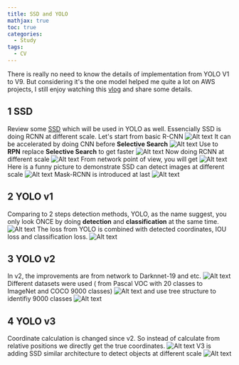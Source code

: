 ```yaml
---
title: SSD and YOLO
mathjax: true
toc: true
categories:
  - Study
tags:
  - CV
---
```


There is really no need to know the details of implementation from YOLO V1 to V9. But considering it's the one model helped me quite a lot on AWS projects, I still enjoy watching this [vlog](https://www.youtube.com/watch?v=H09aEXbHF9A) and share some details. 

## 1 SSD 
Review some [SSD](https://www.youtube.com/watch?v=MPqpn3kl-Po) which will be used in YOLO as well. 
Essencially SSD is doing RCNN at different scale. Let's start from basic R-CNN
![Alt text](/assets/images/2024/24-06-01-YOLO_files/rcnn.png) 
It can be accelerated by doing CNN before **Selective Search**
![Alt text](/assets/images/2024/24-06-01-YOLO_files/fastrcnn.png)
Use to **RPN** replace **Selective Search** to get faster
![Alt text](/assets/images/2024/24-06-01-YOLO_files/fasterrcnn.png)
Now doing RCNN at different scale
![Alt text](/assets/images/2024/24-06-01-YOLO_files/ssd.png)
From network point of view, you will get
![Alt text](/assets/images/2024/24-06-01-YOLO_files/ssdnetwork.png)
Here is a funny picture to demonstrate SSD can detect images at different scale
![Alt text](/assets/images/2024/24-06-01-YOLO_files/ssddection.png)
Mask-RCNN is introduced at last
![Alt text](/assets/images/2024/24-06-01-YOLO_files/maskrcnn.png)
## 2 YOLO v1
Comparing to 2 steps detection methods, YOLO, as the name suggest, you only look ONCE by doing **detection** and **classification** at the same time.
![Alt text](/assets/images/2024/24-06-01-YOLO_files/2steps.png)
The loss from YOLO is combined with detected coordinates, IOU loss and classification loss. 
![Alt text](/assets/images/2024/24-06-01-YOLO_files/yololoss.png)

## 3 YOLO v2
In v2, the improvements are from network to Darknnet-19 and etc.
![Alt text](/assets/images/2024/24-06-01-YOLO_files/v2improve.png)
Different datasets were used ( from Pascal VOC with 20 classes to ImageNet and COCO 9000 classes)
![Alt text](/assets/images/2024/24-06-01-YOLO_files/v2data.png)
and use tree structure to identifiy 9000 classes
![Alt text](/assets/images/2024/24-06-01-YOLO_files/v2tree.png)

## 4 YOLO v3
Coordinate calculation is changed since v2. So instead of calculate from relative positions we directly get the true coordinates.
![Alt text](/assets/images/2024/24-06-01-YOLO_files/v3coord.png)
V3 is adding SSD similar architecture to detect objects at different scale
![Alt text](/assets/images/2024/24-06-01-YOLO_files/v3ssd.png)





